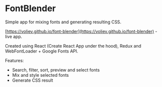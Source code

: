 # FontBlender

Simple app for mixing fonts and generating resulting CSS.

[https://voliev.github.io/font-blender](https://voliev.github.io/font-blender) - live app.

Created using React (Create React App under the hood), Redux and WebFontLoader + Google Fonts API.

Features:

- Search, filter, sort, preview and select fonts
- Mix and style selected fonts
- Generate CSS result
